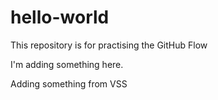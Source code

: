 # hello-world
This repository is for practising the GitHub Flow

I'm adding something here.




Adding something from VSS
